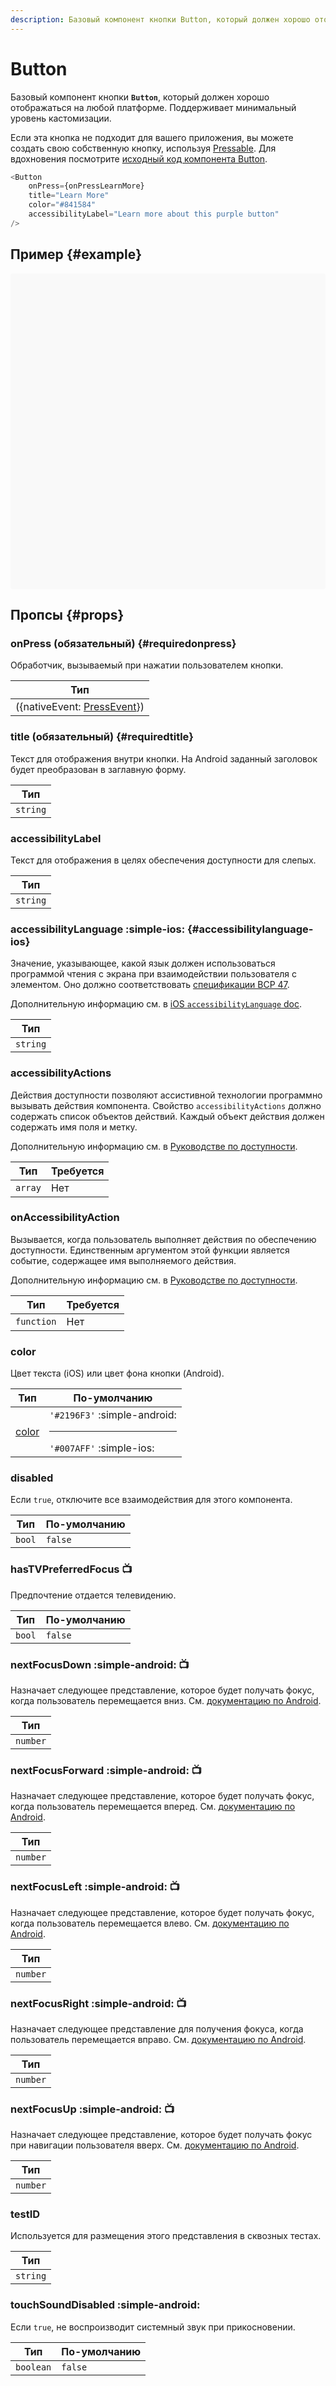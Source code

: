 ```yaml
---
description: Базовый компонент кнопки Button, который должен хорошо отображаться на любой платформе
---
```


# Button

Базовый компонент кнопки **`Button`**, который должен хорошо отображаться на любой платформе. Поддерживает минимальный уровень кастомизации.

Если эта кнопка не подходит для вашего приложения, вы можете создать свою собственную кнопку, используя [Pressable](pressable.md). Для вдохновения посмотрите [исходный код компонента Button](https://github.com/facebook/react-native/blob/main/packages/react-native/Libraries/Components/Button.js).

```ts
<Button
    onPress={onPressLearnMore}
    title="Learn More"
    color="#841584"
    accessibilityLabel="Learn more about this purple button"
/>
```

## Пример {#example}

<div data-snack-id="@bndby/button-example" data-snack-platform="web" data-snack-preview="true" data-snack-theme="light" style="overflow:hidden;background:#F9F9F9;border:1px solid var(--color-border);border-radius:4px;height:505px;width:100%"></div>

## Пропсы {#props}

### onPress (обязательный) {#requiredonpress}

Обработчик, вызываемый при нажатии пользователем кнопки.

| Тип                                          |
| -------------------------------------------- |
| ({nativeEvent: [PressEvent](pressevent.md)}) |

### title (обязательный) {#requiredtitle}

Текст для отображения внутри кнопки. На Android заданный заголовок будет преобразован в заглавную форму.

| Тип      |
| -------- |
| `string` |

### accessibilityLabel

Текст для отображения в целях обеспечения доступности для слепых.

| Тип      |
| -------- |
| `string` |

### accessibilityLanguage :simple-ios: {#accessibilitylanguage-ios}

Значение, указывающее, какой язык должен использоваться программой чтения с экрана при взаимодействии пользователя с элементом. Оно должно соответствовать [спецификации BCP 47](https://www.rfc-editor.org/info/bcp47).

Дополнительную информацию см. в [iOS `accessibilityLanguage` doc](https://developer.apple.com/documentation/objectivec/nsobject/1615192-accessibilitylanguage).

| Тип      |
| -------- |
| `string` |

### accessibilityActions

Действия доступности позволяют ассистивной технологии программно вызывать действия компонента. Свойство `accessibilityActions` должно содержать список объектов действий. Каждый объект действия должен содержать имя поля и метку.

Дополнительную информацию см. в [Руководстве по доступности](accessibility.md#accessibility-actions).

| Тип     | Требуется |
| ------- | --------- |
| `array` | Нет       |

### onAccessibilityAction

Вызывается, когда пользователь выполняет действия по обеспечению доступности. Единственным аргументом этой функции является событие, содержащее имя выполняемого действия.

Дополнительную информацию см. в [Руководстве по доступности](accessibility.md#accessibility-actions).

| Тип        | Требуется |
| ---------- | --------- |
| `function` | Нет       |

### color

Цвет текста (iOS) или цвет фона кнопки (Android).

| Тип                | По-умолчанию                                               |
| ------------------ | ---------------------------------------------------------- |
| [color](colors.md) | `'#2196F3'` :simple-android:<hr/> `'#007AFF'` :simple-ios: |

### disabled

Если `true`, отключите все взаимодействия для этого компонента.

| Тип    | По-умолчанию |
| ------ | ------------ |
| `bool` | `false`      |

### hasTVPreferredFocus :tv:

Предпочтение отдается телевидению.

| Тип    | По-умолчанию |
| ------ | ------------ |
| `bool` | `false`      |

### nextFocusDown :simple-android: :tv:

Назначает следующее представление, которое будет получать фокус, когда пользователь перемещается вниз. См. [документацию по Android](https://developer.android.com/reference/android/view/View.html#attr_android:nextFocusDown).

| Тип      |
| -------- |
| `number` |

### nextFocusForward :simple-android: :tv:

Назначает следующее представление, которое будет получать фокус, когда пользователь перемещается вперед. См. [документацию по Android](https://developer.android.com/reference/android/view/View.html#attr_android:nextFocusForward).

| Тип      |
| -------- |
| `number` |

### nextFocusLeft :simple-android: :tv:

Назначает следующее представление, которое будет получать фокус, когда пользователь перемещается влево. См. [документацию по Android](https://developer.android.com/reference/android/view/View.html#attr_android:nextFocusLeft).

| Тип      |
| -------- |
| `number` |

### nextFocusRight :simple-android: :tv:

Назначает следующее представление для получения фокуса, когда пользователь перемещается вправо. См. [документацию по Android](https://developer.android.com/reference/android/view/View.html#attr_android:nextFocusRight).

| Тип      |
| -------- |
| `number` |

### nextFocusUp :simple-android: :tv:

Назначает следующее представление, которое будет получать фокус при навигации пользователя вверх. См. [документацию по Android](https://developer.android.com/reference/android/view/View.html#attr_android:nextFocusUp).

| Тип      |
| -------- |
| `number` |

### testID

Используется для размещения этого представления в сквозных тестах.

| Тип      |
| -------- |
| `string` |

### touchSoundDisabled :simple-android:

Если `true`, не воспроизводит системный звук при прикосновении.

| Тип       | По-умолчанию |
| --------- | ------------ |
| `boolean` | `false`      |
